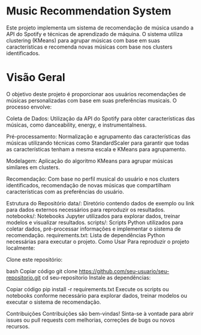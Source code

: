 # Music Recommendation System
Este projeto implementa um sistema de recomendação de música usando a API do Spotify e técnicas de aprendizado de máquina. O sistema utiliza clustering (KMeans) para agrupar músicas com base em suas características e recomenda novas músicas com base nos clusters identificados.

# Visão Geral
O objetivo deste projeto é proporcionar aos usuários recomendações de músicas personalizadas com base em suas preferências musicais. O processo envolve:

Coleta de Dados: Utilização da API do Spotify para obter características das músicas, como danceability, energy, e instrumentalness.

Pré-processamento: Normalização e agrupamento das características das músicas utilizando técnicas como StandardScaler para garantir que todas as características tenham a mesma escala e KMeans para agrupamento.

Modelagem: Aplicação do algoritmo KMeans para agrupar músicas similares em clusters.

Recomendação: Com base no perfil musical do usuário e nos clusters identificados, recomendação de novas músicas que compartilham características com as preferências do usuário.

Estrutura do Repositório
data/: Diretório contendo dados de exemplo ou link para dados externos necessários para reproduzir os resultados.
notebooks/: Notebooks Jupyter utilizados para explorar dados, treinar modelos e visualizar resultados.
scripts/: Scripts Python utilizados para coletar dados, pré-processar informações e implementar o sistema de recomendação.
requirements.txt: Lista de dependências Python necessárias para executar o projeto.
Como Usar
Para reproduzir o projeto localmente:

Clone este repositório:

bash
Copiar código
git clone https://github.com/seu-usuario/seu-repositorio.git
cd seu-repositorio
Instale as dependências:

Copiar código
pip install -r requirements.txt
Execute os scripts ou notebooks conforme necessário para explorar dados, treinar modelos ou executar o sistema de recomendação.

Contribuições
Contribuições são bem-vindas! Sinta-se à vontade para abrir issues ou pull requests com melhorias, correções de bugs ou novos recursos.
